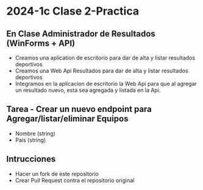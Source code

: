 # 2024-1c Clase 2-Practica
## En Clase Administrador de Resultados (WinForms + API)
- Creamos una aplication de escritorio para dar de alta y listar resultados deportivos
- Creamos una Web Api Resultados para dar de alta y listar resultados deportivos
- Integramos en la aplicacion de escritorio la Web Api para que al agregar un resultado nuevo, esta sea agregada y listada en la Api.

## Tarea - Crear un nuevo endpoint para Agregar/listar/eliminar Equipos
- Nombre (string)
- Pais (string)

## Intrucciones
- Hacer un fork de este repositorio
- Crear Pull Request contra el repositorio original